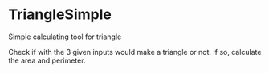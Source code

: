 # TriangleSimple
Simple calculating tool for triangle 

Check if with the 3 given inputs would make a triangle or not.
If so, calculate the area and perimeter.
